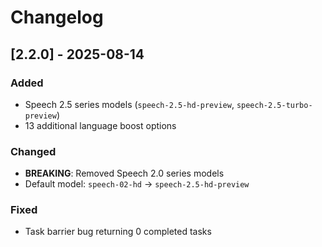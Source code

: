 # Changelog

## [2.2.0] - 2025-08-14

### Added
- Speech 2.5 series models (`speech-2.5-hd-preview`, `speech-2.5-turbo-preview`)
- 13 additional language boost options

### Changed
- **BREAKING**: Removed Speech 2.0 series models
- Default model: `speech-02-hd` → `speech-2.5-hd-preview`

### Fixed
- Task barrier bug returning 0 completed tasks
